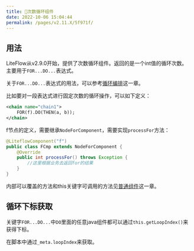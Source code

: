 ```yaml
---
title: 🧬次数循环组件
date: 2022-10-06 15:04:44
permalink: /pages/v2.11.X/5f971f/
---
```


## 用法

LiteFlow从v2.9.0开始，提供了次数循环组件。返回的是一个int值的循环次数。 主要用于`FOR...DO...`表达式。

关于`FOR...DO...`表达式的用法，可以参考[循环编排](/pages/v2.11.X/fbf715/)这一章。

比如要对一段表达式进行固定次数的循环操作，可以如下定义：

```xml
<chain name="chain1">
    FOR(f).DO(THEN(a, b));
</chain>
```

f节点的定义，需要继承`NodeForComponent`，需要实现`processFor`方法：

```java
@LiteflowComponent("f")
public class FCmp extends NodeForComponent {
    @Override
    public int processFor() throws Exception {
        //这里根据业务去返回for的结果
    }
}
```

内部可以覆盖的方法和this关键字可调用的方法见[普通组件](/pages/v2.11.X/8486fb/)这一章。

## 循环下标获取

关键字`FOR...DO...`中`DO`里面的任意java组件都可以通过`this.getLoopIndex()`来获得下标。

在脚本中通过`_meta.loopIndex`来获取。